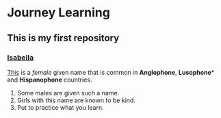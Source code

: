 # Journey Learning
## This is my first repository
### [Isabella](https://en.wikipedia.org/wiki/Isabella_(given_name))
[This](https://en.wikipedia.org/wiki/Isabella_(given_name)) is a _female_ given name that is common in **Anglophone**, **Lusophone*** and **Hispanophone** countries. 
1) Some males are given such a name.
2) Girls with this name are known to be kind.
3) Put to practice what you learn.
